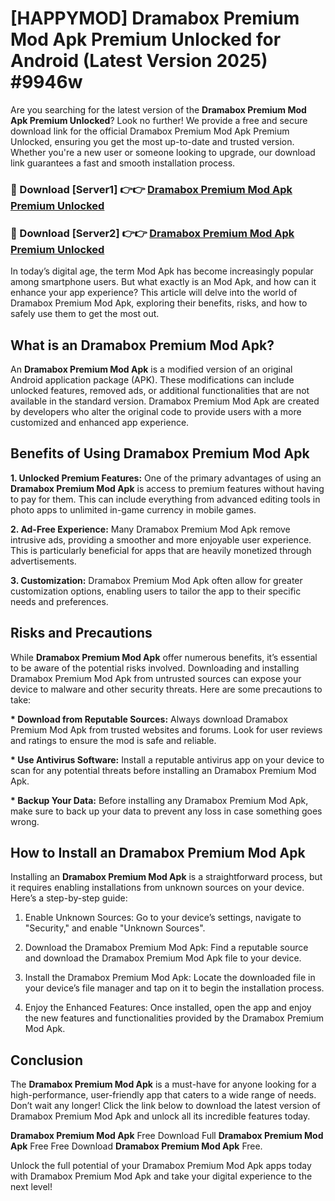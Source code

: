 # [HAPPYMOD] Dramabox Premium Mod Apk Premium Unlocked for Android (Latest Version 2025) #9946w

Are you searching for the latest version of the <strong>Dramabox Premium Mod Apk Premium Unlocked</strong>? Look no further! We provide a free and secure download link for the official Dramabox Premium Mod Apk Premium Unlocked, ensuring you get the most up-to-date and trusted version. Whether you're a new user or someone looking to upgrade, our download link guarantees a fast and smooth installation process.


<h3>🔴 Download [Server1] 👉👉 <a href="https://appsnew.pages.dev?q=Dramabox+Premium+Mod+Apk">Dramabox Premium Mod Apk Premium Unlocked</a></h3>

<h3>🔴 Download [Server2] 👉👉 <a href="https://appsnew.pages.dev?q=Dramabox+Premium+Mod+Apk">Dramabox Premium Mod Apk Premium Unlocked</a></h3>


In today’s digital age, the term Mod Apk has become increasingly popular among smartphone users. But what exactly is an Mod Apk, and how can it enhance your app experience? This article will delve into the world of Dramabox Premium Mod Apk, exploring their benefits, risks, and how to safely use them to get the most out.


<h2>What is an Dramabox Premium Mod Apk?</h2>

An <strong>Dramabox Premium Mod Apk</strong> is a modified version of an original Android application package (APK). These modifications can include unlocked features, removed ads, or additional functionalities that are not available in the standard version. Dramabox Premium Mod Apk are created by developers who alter the original code to provide users with a more customized and enhanced app experience.


<h2>Benefits of Using Dramabox Premium Mod Apk</h2>

<strong> 1. Unlocked Premium Features:</strong> One of the primary advantages of using an <strong>Dramabox Premium Mod Apk</strong> is access to premium features without having to pay for them. This can include everything from advanced editing tools in photo apps to unlimited in-game currency in mobile games.

<strong> 2. Ad-Free Experience:</strong> Many Dramabox Premium Mod Apk remove intrusive ads, providing a smoother and more enjoyable user experience. This is particularly beneficial for apps that are heavily monetized through advertisements.

<strong> 3. Customization:</strong> Dramabox Premium Mod Apk often allow for greater customization options, enabling users to tailor the app to their specific needs and preferences.


<h2>Risks and Precautions</h2>

While <strong>Dramabox Premium Mod Apk</strong> offer numerous benefits, it’s essential to be aware of the potential risks involved. Downloading and installing Dramabox Premium Mod Apk from untrusted sources can expose your device to malware and other security threats. Here are some precautions to take:

<strong> * Download from Reputable Sources:</strong> Always download Dramabox Premium Mod Apk from trusted websites and forums. Look for user reviews and ratings to ensure the mod is safe and reliable.

<strong> * Use Antivirus Software:</strong> Install a reputable antivirus app on your device to scan for any potential threats before installing an Dramabox Premium Mod Apk.

<strong> * Backup Your Data:</strong> Before installing any Dramabox Premium Mod Apk, make sure to back up your data to prevent any loss in case something goes wrong.


<h2>How to Install an Dramabox Premium Mod Apk</h2>

Installing an <strong>Dramabox Premium Mod Apk</strong> is a straightforward process, but it requires enabling installations from unknown sources on your device. Here’s a step-by-step guide:

 1. Enable Unknown Sources: Go to your device’s settings, navigate to "Security," and enable "Unknown Sources".

 2. Download the Dramabox Premium Mod Apk: Find a reputable source and download the Dramabox Premium Mod Apk file to your device.

 3. Install the Dramabox Premium Mod Apk: Locate the downloaded file in your device’s file manager and tap on it to begin the installation process.

 4. Enjoy the Enhanced Features: Once installed, open the app and enjoy the new features and functionalities provided by the Dramabox Premium Mod Apk.


<h2><strong>Conclusion</strong></h2>

The <strong>Dramabox Premium Mod Apk</strong> is a must-have for anyone looking for a high-performance, user-friendly app that caters to a wide range of needs. Don’t wait any longer! Click the link below to download the latest version of Dramabox Premium Mod Apk and unlock all its incredible features today.

<strong>Dramabox Premium Mod Apk</strong> Free Download Full <strong>Dramabox Premium Mod Apk</strong> Free Free Download <strong>Dramabox Premium Mod Apk</strong> Free.

Unlock the full potential of your Dramabox Premium Mod Apk apps today with Dramabox Premium Mod Apk and take your digital experience to the next level!